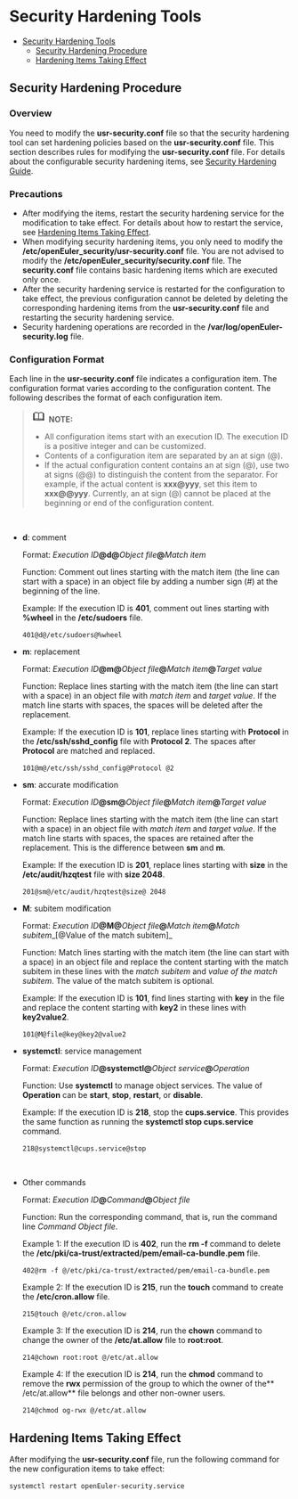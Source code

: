 # Security Hardening Tools

- [Security Hardening Tools](#security-hardening-tools)
    - [Security Hardening Procedure](#security-hardening-procedure)
    - [Hardening Items Taking Effect](#hardening-items-taking-effect)





## Security Hardening Procedure

### Overview

You need to modify the  **usr-security.conf**  file so that the security hardening tool can set hardening policies based on the  **usr-security.conf**  file. This section describes rules for modifying the  **usr-security.conf**  file. For details about the configurable security hardening items, see  [Security Hardening Guide](#security-hardening-guide.md).

### Precautions

-   After modifying the items, restart the security hardening service for the modification to take effect. For details about how to restart the service, see  [Hardening Items Taking Effect](#hardening-items-taking-effect.md).
-   When modifying security hardening items, you only need to modify the  **/etc/openEuler\_security/usr-security.conf**  file. You are not advised to modify the  **/etc/openEuler\_security/security.conf**  file. The  **security.conf**  file contains basic hardening items which are executed only once.
-   After the security hardening service is restarted for the configuration to take effect, the previous configuration cannot be deleted by deleting the corresponding hardening items from the  **usr-security.conf**  file and restarting the security hardening service.
-   Security hardening operations are recorded in the  **/var/log/openEuler-security.log**  file.

### Configuration Format

Each line in the  **usr-security.conf**  file indicates a configuration item. The configuration format varies according to the configuration content. The following describes the format of each configuration item.

>![](./public_sys-resources/icon-note.gif) **NOTE:**   
>-   All configuration items start with an execution ID. The execution ID is a positive integer and can be customized.  
>-   Contents of a configuration item are separated by an at sign \(@\).  
>-   If the actual configuration content contains an at sign \(@\), use two at signs \(@@\) to distinguish the content from the separator. For example, if the actual content is  **xxx@yyy**, set this item to  **xxx@@yyy**. Currently, an at sign \(@\) cannot be placed at the beginning or end of the configuration content.  

  

-   **d**: comment

    Format:  _Execution ID_**@d@**_Object file_**@**_Match item_

    Function: Comment out lines starting with the match item \(the line can start with a space\) in an object file by adding a number sign \(\#\) at the beginning of the line.

    Example: If the execution ID is  **401**, comment out lines starting with  **%wheel**  in the  **/etc/sudoers**  file.

    ```
    401@d@/etc/sudoers@%wheel
    ```


-   **m**: replacement

    Format:  _Execution ID_**@m@**_Object file_**@**_Match item_**@**_Target value_

    Function: Replace lines starting with the match item \(the line can start with a space\) in an object file with  _match item_  and  _target value_. If the match line starts with spaces, the spaces will be deleted after the replacement.

    Example: If the execution ID is  **101**, replace lines starting with  **Protocol**  in the  **/etc/ssh/sshd\_config**  file with  **Protocol 2**. The spaces after  **Protocol**  are matched and replaced.

    ```
    101@m@/etc/ssh/sshd_config@Protocol @2
    ```

-   **sm**: accurate modification

    Format:  _Execution ID_**@sm@**_Object file_**@**_Match item_**@**_Target value_

    Function: Replace lines starting with the match item \(the line can start with a space\) in an object file with  _match item_  and  _target value_. If the match line starts with spaces, the spaces are retained after the replacement. This is the difference between  **sm**  and  **m**.

    Example: If the execution ID is  **201**, replace lines starting with  **size**  in the  **/etc/audit/hzqtest**  file with  **size 2048**.

    ```
    201@sm@/etc/audit/hzqtest@size@ 2048
    ```


-   **M**: subitem modification

    Format:  _Execution ID_**@M@**_Object file_**@**_Match item_**@**_Match subitem__\[@Value of the match subitem\]_

    Function: Match lines starting with the match item \(the line can start with a space\) in an object file and replace the content starting with the match subitem in these lines with the  _match subitem_  and  _value of the match subitem_. The value of the match subitem is optional.

    Example: If the execution ID is  **101**, find lines starting with  **key**  in the file and replace the content starting with  **key2**  in these lines with  **key2value2**.

    ```
    101@M@file@key@key2@value2
    ```

-   **systemctl**: service management

    Format:  _Execution ID_**@systemctl@**_Object service_**@**_Operation_

    Function: Use  **systemctl**  to manage object services. The value of  **Operation**  can be  **start**,  **stop**,  **restart**, or  **disable**.

    Example: If the execution ID is  **218**, stop the  **cups.service**. This provides the same function as running the  **systemctl stop cups.service**  command.

    ```
    218@systemctl@cups.service@stop
    ```

      

-   Other commands

    Format:  _Execution ID_**@**_Command_**@**_Object file_

    Function: Run the corresponding command, that is, run the command line  _Command_ _Object file_.

    Example 1: If the execution ID is  **402**, run the  **rm -f**  command to delete the  **/etc/pki/ca-trust/extracted/pem/email-ca-bundle.pem**  file.

    ```
    402@rm -f @/etc/pki/ca-trust/extracted/pem/email-ca-bundle.pem
    ```

    Example 2: If the execution ID is  **215**, run the  **touch**  command to create the  **/etc/cron.allow**  file.

    ```
    215@touch @/etc/cron.allow
    ```

    Example 3: If the execution ID is  **214**, run the  **chown**  command to change the owner of the  **/etc/at.allow**  file to  **root:root**.

    ```
    214@chown root:root @/etc/at.allow
    ```

    Example 4: If the execution ID is  **214**, run the  **chmod**  command to remove the  **rwx**  permission of the group to which the owner of the** /etc/at.allow**  file belongs and other non-owner users.

    ```
    214@chmod og-rwx @/etc/at.allow
    ```


## Hardening Items Taking Effect

After modifying the  **usr-security.conf**  file, run the following command for the new configuration items to take effect:

```
systemctl restart openEuler-security.service
```

